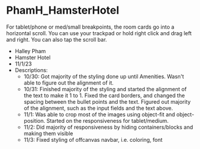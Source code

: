 # PhamH_HamsterHotel

For tablet/phone or med/small breakpoints, the room cards go into a horizontal scroll. You can use your trackpad or hold right click and drag left and right. You can also tap the scroll bar.

- Halley Pham
- Hamster Hotel
- 11/1/23
- Descriptions:
  - 10/30: Got majority of the styling done up until Amenities. Wasn't able to figure out the alignment of it.
  - 10/31: Finished majority of the styling and started the alignment of the text to make it 1 to 1. Fixed the card borders, and changed the spacing between the bullet points and the text. Figured out majority of the alignment, such as the input fields and the text above.
  - 11/1: Was able to crop most of the images using object-fit and object-position. Started on the responsiveness for tablet/medium. 
  - 11/2: Did majority of responsiveness by hiding containers/blocks and making them visible 
  - 11/3: Fixed styling of offcanvas navbar, i.e. coloring, font
